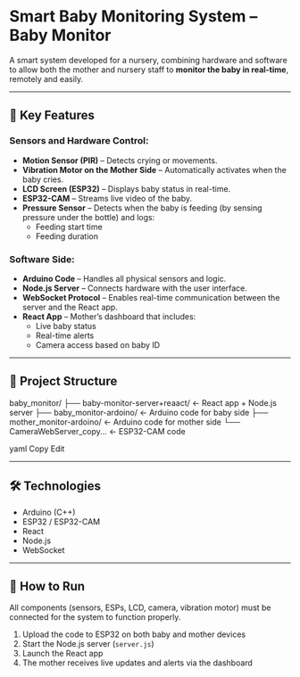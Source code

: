 # Smart Baby Monitoring System – Baby Monitor

A smart system developed for a nursery, combining hardware and software to allow both the mother and nursery staff to **monitor the baby in real-time**, remotely and easily.

---

## 👶 Key Features

### Sensors and Hardware Control:
- **Motion Sensor (PIR)** – Detects crying or movements.
- **Vibration Motor on the Mother Side** – Automatically activates when the baby cries.
- **LCD Screen (ESP32)** – Displays baby status in real-time.
- **ESP32-CAM** – Streams live video of the baby.
- **Pressure Sensor** – Detects when the baby is feeding (by sensing pressure under the bottle) and logs:
  - Feeding start time
  - Feeding duration

### Software Side:
- **Arduino Code** – Handles all physical sensors and logic.
- **Node.js Server** – Connects hardware with the user interface.
- **WebSocket Protocol** – Enables real-time communication between the server and the React app.
- **React App** – Mother’s dashboard that includes:
  - Live baby status
  - Real-time alerts
  - Camera access based on baby ID

---

## 🧩 Project Structure

baby_monitor/
├── baby-monitor-server+reaact/ ← React app + Node.js server
├── baby_monitor-ardoino/ ← Arduino code for baby side
├── mother_monitor-ardoino/ ← Arduino code for mother side
└── CameraWebServer_copy... ← ESP32-CAM code

yaml
Copy
Edit

---

## 🛠️ Technologies

- Arduino (C++)
- ESP32 / ESP32-CAM
- React
- Node.js
- WebSocket

---

## 🚀 How to Run

All components (sensors, ESPs, LCD, camera, vibration motor) must be connected for the system to function properly.

1. Upload the code to ESP32 on both baby and mother devices
2. Start the Node.js server (`server.js`)
3. Launch the React app
4. The mother receives live updates and alerts via the dashboard
